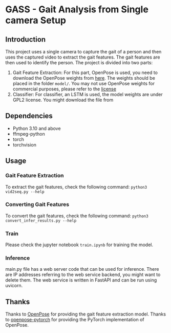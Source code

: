 # GASS - Gait Analysis from Single camera Setup
## Introduction
This project uses a single camera to capture the gait of a person and then uses the captured video to extract the gait features. The gait features are then used to identify the person. The project is divided into two parts:
1. Gait Feature Extraction: For this part, OpenPose is used, you need to download the OpenPose weights from [here](https://www.dropbox.com/sh/7xbup2qsn7vvjxo/AABWFksdlgOMXR_r5v3RwKRYa?dl=0). The weights should be placed in the folder `model/`. You may not use OpenPose weights for commercial purposes, please refer to the [license](https://github.com/CMU-Perceptual-Computing-Lab/openpose/blob/master/LICENSE)
2. Classifier: For classifier, an LSTM is used, the model weights are under GPL2 license. You might download the file from 

## Dependencies
  - Python 3.10 and above
  - ffmpeg-python
  - torch
  - torchvision

## Usage
### Gait Feature Extraction
To extract the gait features, check the following command:
```python3 vid2seq.py --help```
### Converting Gait Features
To convert the gait features, check the following command:
```python3 convert_infer_results.py --help```

### Train
Please check the jupyter notebook `train.ipynb` for training the model.

### Inference
main.py file has a web server code that can be used for inference. There are IP addresses referring to the web service backend, you might want to delete them. The web service is written in FastAPI and can be run using uvicorn.

## Thanks
Thanks to [OpenPose](https://github.com/CMU-Perceptual-Computing-Lab/openpose) for providing the gait feature extraction model.
Thanks to [openpose-pytorch](https://github.com/ruiminshen/openpose-pytorch) for providing the PyTorch implementation of OpenPose.